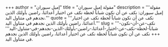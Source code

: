+++
author = "إميل سيوران"
title = "مقولة إميل سيوران"
description = '''مقولة إميل سيوران: نكف عن أن نكون شباباً لحظة نكف عن اختيار أعدائنا، راضين بأولئك الذين نجدهم في متناول اليد.'''
quote = '''نكف عن أن نكون شباباً لحظة نكف عن اختيار أعدائنا، راضين بأولئك الذين نجدهم في متناول اليد.'''
slug = '''نكف-عن-أن-نكون-شباباً-لحظة-نكف-عن-اختيار-أعدائنا،-راضين-بأولئك-الذين-نجدهم-في-متناول-اليد'''
+++
نكف عن أن نكون شباباً لحظة نكف عن اختيار أعدائنا، راضين بأولئك الذين نجدهم في متناول اليد.
